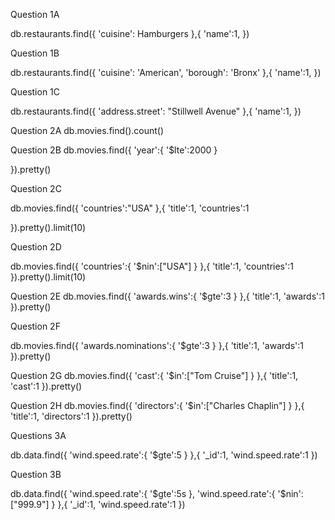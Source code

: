 Question 1A

db.restaurants.find({
    'cuisine': Hamburgers
},{
    'name':1,
})

Question 1B

db.restaurants.find({
    'cuisine': 'American',
    'borough': 'Bronx'
},{
    'name':1,
})

Question 1C

db.restaurants.find({
    'address.street': "Stillwell Avenue"
},{
    'name':1,
})

Question 2A
db.movies.find().count()

Question 2B
db.movies.find({
    'year':{
        '$lte':2000
    }

}).pretty()

Question 2C

db.movies.find({
    'countries':"USA"
},{
    'title':1,
    'countries':1
    
}).pretty().limit(10)

Question 2D

db.movies.find({
    'countries':{
        '$nin':["USA"]
    }
    },{
        'title':1,
        'countries':1
}).pretty().limit(10)

Question 2E
db.movies.find({
    'awards.wins':{
        '$gte':3
    }
},{
    'title':1,
    'awards':1
}).pretty()

Question 2F

db.movies.find({
    'awards.nominations':{
        '$gte':3
    }
},{
    'title':1,
    'awards':1
}).pretty()

Question 2G
db.movies.find({
    'cast':{
        '$in':["Tom Cruise"]
    }
},{
    'title':1,
    'cast':1
}).pretty()

Question 2H
db.movies.find({
    'directors':{
        '$in':["Charles Chaplin"]
    }
},{
    'title':1,
    'directors':1
}).pretty()

Questions 3A

db.data.find({
    'wind.speed.rate':{
        '$gte':5
    }
},{
    '_id':1,
    'wind.speed.rate':1
})

Question 3B

db.data.find({
    'wind.speed.rate':{
        '$gte':5s
    },
    'wind.speed.rate':{
        '$nin':["999.9"]
    }
},{
    '_id':1,
    'wind.speed.rate':1
})
